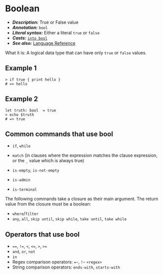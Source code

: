 # Boolean

- **_Description:_** True or False value
- **_Annotation:_** `bool`
- **_Literal syntax:_** Either a literal `true` or `false`
- **_Casts:_** [`into bool`](/commands/docs/into_bool.md)
- **_See also:_** [Language Reference](/lang-guide/chapters/types/basic_types/bool.md)

What it is: A logical data type that can have only `true` or `false` values.

## Example 1

```nu
> if true { print hello }
# => hello
```

## Example 2

```nu
let truth: bool  = true
> echo $truth
# => true
```

## Common commands that use bool

- `if`, `while`
- `match` (in clauses where the expression matches the clause expression, or the `_` value which is always true)

- `is-empty`, `is-not-empty`
- `is-admin`
- `is-terminal`

The following commands take a closure as their main argument. The return value from the closure must be a boolean:

- `where`/`filter`
- `any`, `all`, `skip until`, `skip while`, `take until`, `take while`

## Operators that use bool

- `==`, `!=`, `<`, `<=`, `>`, `>=`
- `and`, `or`, `not`
- `in`
- Regex comparison operators: `=~`, `!~` `<regex>`
- String comparison operators: `ends-with`, `starts-with`
